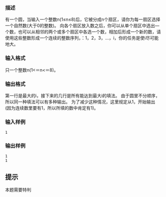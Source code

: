 ### 描述

有一个圆，当输入一个整数n(1≤n≤8)后，它被分成n个扇区，请你为每一扇区选择一个自然数(大于0的整数)。 向各个扇区放入数之后，你可以从单个扇区中选出—个数，也可以从相邻的两个或多个扇区中各选一个数，相加后形成一个新的数，请使用这些整数形成一个连续的整数序列，：1，2，3，…，i，你的任务是使i尽可能地大。 

### 输入格式

只一个整数n(1<＝n<＝8)。

### 输出格式

第一行是最大的i，接下来的几行是所有能达到最大i的填法。 由于圆里不分顺序，所以同一种填法可以有多种输出。 为了减少这种情况，这里规定从1，开始输出(因为连续数里要有1，所以所填的数中肯定有1)。 

### 输入样例

```plaintext
1 
```

### 输出样例

```plaintext
1
1
```

## 提示

本题需要特判
